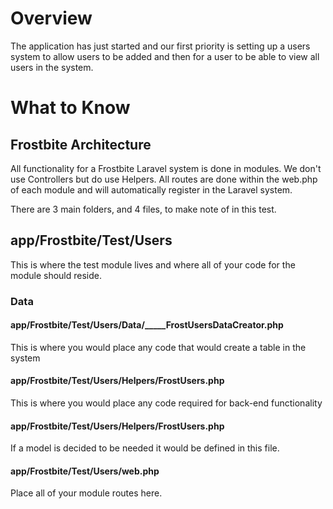 
# Overview

The application has just started and our first priority is setting up a users
system to allow users to be added and then for a user to be able to view all users
in the system.

# What to Know

## Frostbite Architecture

All functionality for a Frostbite Laravel system is done in modules. We don't use
Controllers but do use Helpers. All routes are done within the web.php of each module
and will automatically register in the Laravel system.

There are 3 main folders, and 4 files, to make note of in this test.

## app/Frostbite/Test/Users

This is where the test module lives and where all of your code for the module should reside.

### Data

#### app/Frostbite/Test/Users/Data/_____FrostUsersDataCreator.php

This is where you would place any code that would create a table in the system

#### app/Frostbite/Test/Users/Helpers/FrostUsers.php

This is where you would place any code required for back-end functionality

#### app/Frostbite/Test/Users/Helpers/FrostUsers.php

If a model is decided to be needed it would be defined in this file.

#### app/Frostbite/Test/Users/web.php

Place all of your module routes here.
